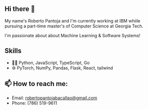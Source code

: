## Hi there 👋

<!--
**RobertoPantojaBacallao/RobertoPantojaBacallao** is a ✨ _special_ ✨ repository because its `README.md` (this file) appears on your GitHub profile.

Here are some ideas to get you started:

- 🔭 I’m currently working on ...
- 🌱 I’m currently learning ...
- 👯 I’m looking to collaborate on ...
- 🤔 I’m looking for help with ...
- 💬 Ask me about ...
- 📫 How to reach me: ...
- 😄 Pronouns: ...
- ⚡ Fun fact: ...
-->

My name's Roberto Pantoja and I'm currently working at IBM whiile pursuing a part-time master's of Computer Science at Georgia Tech.

I'm passionate about about Machine Learning & Software Systems!

## Skills

- 👨‍💻 Python, JavaScript, TypeScript, Go
- ⚙️ PyTorch, NumPy, Pandas, Flask, React, tailwind

## 📫 How to reach me:

- Email: robertopantojabacallao@gmail.com
- Phone: (786) 519-9611
